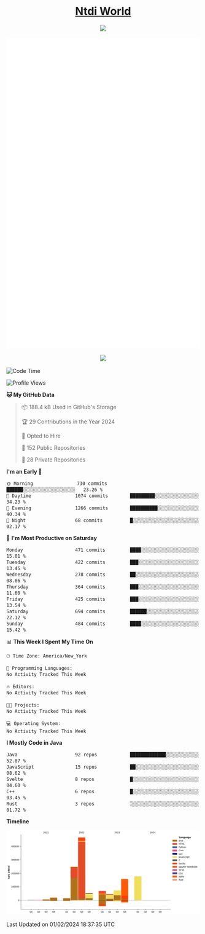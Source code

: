<h1 align="center"><a href="https://www.ntdi.world">Ntdi World</a></h1>
<p align="center">
  <a href="https://github.com/n-tdi"><img src="https://readme-typing-svg.herokuapp.com?lines=FullStack+Developer;Web+Developer;Open-Source+Enthusiast;Java+Developer;Spigot-API%20Developer;&center=true&width=500&height=50"></a>
</p>

<div align="center">
  <img src="/github-metrics.svg"></img>
  
  <img src="https://komarev.com/ghpvc/?username=n-tdi&color=green"></img>
</div>

<!-- May use later.. idk -->
<!-- <a href="http://www.github.com/n-tdi"><img src="https://github-readme-stats.vercel.app/api?username=n-tdi&show_icons=true&hide=&count_private=true&title_color=0891b2&text_color=ffffff&icon_color=0891b2&bg_color=1c1917&hide_border=true&show_icons=true" alt="n-tdi's GitHub stats" /></a> -->

<!--START_SECTION:waka-->
![Code Time](http://img.shields.io/badge/Code%20Time-324%20hrs%2046%20mins-blue)

![Profile Views](http://img.shields.io/badge/Profile%20Views-0-blue)

**🐱 My GitHub Data** 

> 📦 188.4 kB Used in GitHub's Storage 
 > 
> 🏆 29 Contributions in the Year 2024
 > 
> 💼 Opted to Hire
 > 
> 📜 152 Public Repositories 
 > 
> 🔑 28 Private Repositories 
 > 
**I'm an Early 🐤** 

```text
🌞 Morning                730 commits         ██████░░░░░░░░░░░░░░░░░░░   23.26 % 
🌆 Daytime                1074 commits        █████████░░░░░░░░░░░░░░░░   34.23 % 
🌃 Evening                1266 commits        ██████████░░░░░░░░░░░░░░░   40.34 % 
🌙 Night                  68 commits          █░░░░░░░░░░░░░░░░░░░░░░░░   02.17 % 
```
📅 **I'm Most Productive on Saturday** 

```text
Monday                   471 commits         ████░░░░░░░░░░░░░░░░░░░░░   15.01 % 
Tuesday                  422 commits         ███░░░░░░░░░░░░░░░░░░░░░░   13.45 % 
Wednesday                278 commits         ██░░░░░░░░░░░░░░░░░░░░░░░   08.86 % 
Thursday                 364 commits         ███░░░░░░░░░░░░░░░░░░░░░░   11.60 % 
Friday                   425 commits         ███░░░░░░░░░░░░░░░░░░░░░░   13.54 % 
Saturday                 694 commits         ██████░░░░░░░░░░░░░░░░░░░   22.12 % 
Sunday                   484 commits         ████░░░░░░░░░░░░░░░░░░░░░   15.42 % 
```


📊 **This Week I Spent My Time On** 

```text
🕑︎ Time Zone: America/New_York

💬 Programming Languages: 
No Activity Tracked This Week

🔥 Editors: 
No Activity Tracked This Week

🐱‍💻 Projects: 
No Activity Tracked This Week

💻 Operating System: 
No Activity Tracked This Week
```

**I Mostly Code in Java** 

```text
Java                     92 repos            █████████████░░░░░░░░░░░░   52.87 % 
JavaScript               15 repos            ██░░░░░░░░░░░░░░░░░░░░░░░   08.62 % 
Svelte                   8 repos             █░░░░░░░░░░░░░░░░░░░░░░░░   04.60 % 
C++                      6 repos             █░░░░░░░░░░░░░░░░░░░░░░░░   03.45 % 
Rust                     3 repos             ░░░░░░░░░░░░░░░░░░░░░░░░░   01.72 % 
```



**Timeline**

![Lines of Code chart](https://raw.githubusercontent.com/n-tdi/n-tdi/main/assets/bar_graph.png)


 Last Updated on 01/02/2024 18:37:35 UTC
<!--END_SECTION:waka-->
